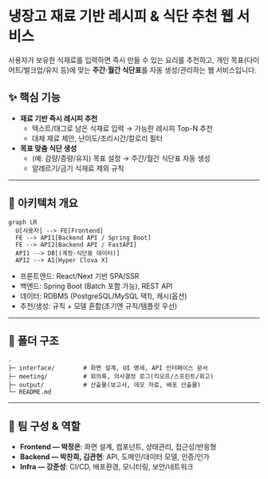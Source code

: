 # 냉장고 재료 기반 레시피 & 식단 추천 웹 서비스
사용자가 보유한 식재료를 입력하면 즉시 만들 수 있는 요리를 추천하고, 개인 목표(다이어트/벌크업/유지 등)에 맞는 **주간·월간 식단표**를 자동 생성/관리하는 웹 서비스입니다.

## ✨ 핵심 기능

- **재료 기반 즉시 레시피 추천**  
  - 텍스트/태그로 남은 식재료 입력 → 가능한 레시피 Top-N 추천  
  - 대체 재료 제안, 난이도/조리시간/칼로리 필터
- **목표 맞춤 식단 생성**  
  - (예: 감량/증량/유지) 목표 설정 → 주간/월간 식단표 자동 생성  
  - 알레르기/금기 식재료 제외 규칙

---

## 🧱 아키텍처 개요

```mermaid
graph LR
  U[사용자] --> FE[Frontend]
  FE --> API1[Backend API / Spring Boot]
  FE --> API2[Backend API / FastAPI]
  API1 --> DB[(계정·식단표 데이터)]
  API2 --> AI[Hyper Clova X]
```


* 프론트엔드: React/Next 기반 SPA/SSR
* 백엔드: Spring Boot (Batch 포함 가능), REST API
* 데이터: RDBMS (PostgreSQL/MySQL 택1), 캐시(옵션)
* 추천/생성: 규칙 + 모델 혼합(초기엔 규칙/템플릿 우선)

---

## 📁 폴더 구조

```
.
├─ interface/        # 화면 설계, UI 명세, API 인터페이스 문서
├─ meeting/          # 회의록, 의사결정 로그(킥오프/스프린트/회고)
├─ output/           # 산출물(보고서, 데모 자료, 배포 산출물)
└─ README.md
```

---

## 👥 팀 구성 & 역할

* **Frontend — 박정은**: 화면 설계, 컴포넌트, 상태관리, 접근성/반응형
* **Backend — 박찬희, 김관현**: API, 도메인/데이터 모델, 인증/인가
* **Infra — 강준성**: CI/CD, 배포환경, 모니터링, 보안/네트워크
